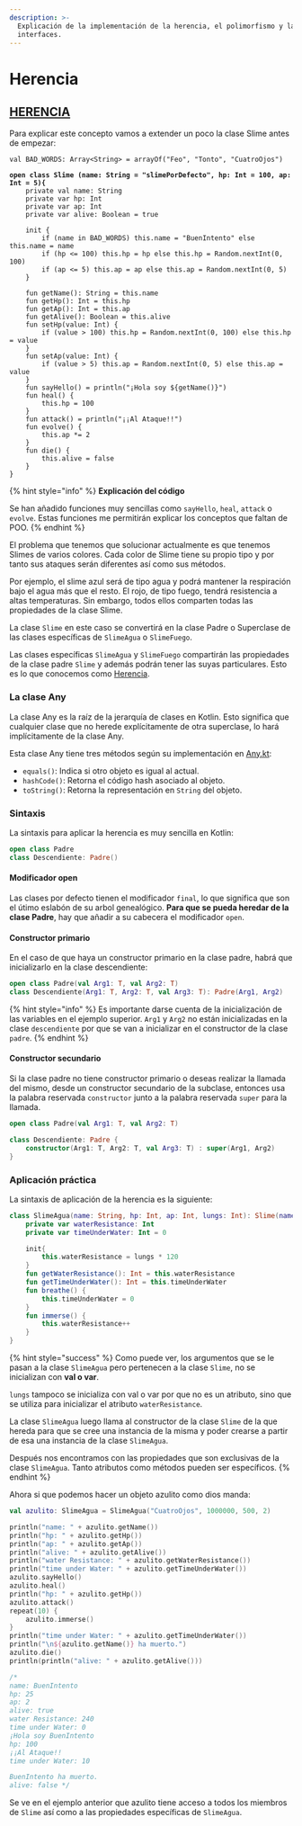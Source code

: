 ```yaml
---
description: >-
  Explicación de la implementación de la herencia, el polimorfismo y las
  interfaces.
---
```


# Herencia

## [HERENCIA](teoria-poo.md#herencia)

Para explicar este concepto vamos a extender un poco la clase Slime antes de empezar:

<pre class="language-kotlin"><code class="lang-kotlin">val BAD_WORDS: Array&#x3C;String> = arrayOf("Feo", "Tonto", "CuatroOjos")

<strong>open class Slime (name: String = "slimePorDefecto", hp: Int = 100, ap: Int = 5){
</strong>    private val name: String
    private var hp: Int
    private var ap: Int
    private var alive: Boolean = true

    init {
        if (name in BAD_WORDS) this.name = "BuenIntento" else this.name = name
        if (hp &#x3C;= 100) this.hp = hp else this.hp = Random.nextInt(0, 100)
        if (ap &#x3C;= 5) this.ap = ap else this.ap = Random.nextInt(0, 5)
    }
    
    fun getName(): String = this.name
    fun getHp(): Int = this.hp
    fun getAp(): Int = this.ap
    fun getAlive(): Boolean = this.alive
    fun setHp(value: Int) {
        if (value > 100) this.hp = Random.nextInt(0, 100) else this.hp = value
    }
    fun setAp(value: Int) {
        if (value > 5) this.ap = Random.nextInt(0, 5) else this.ap = value
    }
    fun sayHello() = println("¡Hola soy ${getName()}")
    fun heal() {
        this.hp = 100
    }
    fun attack() = println("¡¡Al Ataque!!")
    fun evolve() {
        this.ap *= 2
    }
    fun die() {
        this.alive = false
    }
}
</code></pre>

{% hint style="info" %}
**Explicación del código**

Se han añadido funciones muy sencillas como `sayHello`,  `heal`, `attack` o `evolve`. Estas funciones me permitirán explicar los conceptos que faltan de POO.
{% endhint %}

El problema que tenemos que solucionar actualmente es que tenemos Slimes de varios colores. Cada color de Slime tiene su propio tipo y por tanto sus ataques serán diferentes así como sus métodos.

Por ejemplo, el slime azul será de tipo agua y podrá mantener la respiración bajo el agua más que el resto. El rojo, de tipo fuego, tendrá resistencia a altas temperaturas. Sin embargo, todos ellos comparten todas las propiedades de la clase Slime.

La clase `Slime` en este caso se convertirá en la clase Padre o Superclase de las clases específicas de `SlimeAgua` o `SlimeFuego`.&#x20;

Las clases específicas `SlimeAgua` y `SlimeFuego` compartirán las propiedades de la clase padre `Slime` y además podrán tener las suyas particulares. Esto es lo que conocemos como [Herencia](teoria-poo.md#herencia).

### La clase Any

La clase Any es la raíz de la jerarquía de clases en Kotlin. Esto significa que cualquier clase que no herede explícitamente de otra superclase, lo hará implícitamente de la clase Any.

Esta clase Any tiene tres métodos según su implementación en [Any.kt](https://github.com/JetBrains/kotlin/blob/master/core/builtins/native/kotlin/Any.kt):

* `equals()`: Indica si otro objeto es igual al actual.
* `hashCode()`: Retorna el código hash asociado al objeto.
* `toString()`: Retorna la representación en `String` del objeto.

### Sintaxis

La sintaxis para aplicar la herencia es muy sencilla en Kotlin:

```kotlin
open class Padre
class Descendiente: Padre()
```

#### Modificador open

Las clases por defecto tienen el modificador `final`, lo que significa que son el útimo eslabón de su arbol genealógico. **Para que se pueda heredar de la clase Padre**, hay que añadir a su cabecera el modificador `open`.

#### Constructor primario

En el caso de que haya un constructor primario en la clase padre, habrá que inicializarlo en la clase descendiente:

```kotlin
open class Padre(val Arg1: T, val Arg2: T)
class Descendiente(Arg1: T, Arg2: T, val Arg3: T): Padre(Arg1, Arg2)
```

{% hint style="info" %}
Es importante darse cuenta de la inicialización de las variables en el ejemplo superior. `Arg1` y `Arg2` no están inicializadas en la clase `descendiente` por que se van a inicializar en el constructor de la clase `padre`.
{% endhint %}

#### Constructor secundario

Si la clase padre no tiene constructor primario o deseas realizar la llamada del mismo, desde un constructor secundario de la subclase, entonces usa la palabra reservada `constructor` junto a la palabra reservada `super` para la llamada.

```kotlin
open class Padre(val Arg1: T, val Arg2: T)

class Descendiente: Padre {
    constructor(Arg1: T, Arg2: T, val Arg3: T) : super(Arg1, Arg2)
}
```

### Aplicación práctica

La sintaxis de aplicación de la herencia es la siguiente:

```kotlin
class SlimeAgua(name: String, hp: Int, ap: Int, lungs: Int): Slime(name, hp, ap) {
    private var waterResistance: Int
    private var timeUnderWater: Int = 0

    init{
        this.waterResistance = lungs * 120
    }
    fun getWaterResistance(): Int = this.waterResistance
    fun getTimeUnderWater(): Int = this.timeUnderWater
    fun breathe() {
        this.timeUnderWater = 0
    }
    fun immerse() {
        this.waterResistance++
    }
}
```

{% hint style="success" %}
Como puede ver, los argumentos que se le pasan a la clase `SlimeAgua` pero pertenecen a la clase `Slime`, no se inicializan con **val o var**.

`lungs` tampoco se inicializa con val o var por que no es un atributo, sino que se utiliza para inicializar el atributo `waterResistance`.

La clase `SlimeAgua` luego llama al constructor de la clase `Slime` de la que hereda para que se cree una instancia de la misma y poder crearse a partir de esa una instancia de la clase `SlimeAgua`.

Después nos encontramos con las propiedades que son exclusivas de la clase `SlimeAgua`. Tanto atributos como métodos pueden ser específicos.&#x20;
{% endhint %}

Ahora si que podemos hacer un objeto azulito como dios manda:

```kotlin
val azulito: SlimeAgua = SlimeAgua("CuatroOjos", 1000000, 500, 2)

println("name: " + azulito.getName())
println("hp: " + azulito.getHp())
println("ap: " + azulito.getAp())
println("alive: " + azulito.getAlive())
println("water Resistance: " + azulito.getWaterResistance())
println("time under Water: " + azulito.getTimeUnderWater())
azulito.sayHello()
azulito.heal()
println("hp: " + azulito.getHp())
azulito.attack()
repeat(10) {
    azulito.immerse()
}
println("time under Water: " + azulito.getTimeUnderWater())
println("\n${azulito.getName()} ha muerto.")
azulito.die()
println(println("alive: " + azulito.getAlive()))

/* 
name: BuenIntento
hp: 25
ap: 2
alive: true
water Resistance: 240
time under Water: 0
¡Hola soy BuenIntento
hp: 100
¡¡Al Ataque!!
time under Water: 10

BuenIntento ha muerto.
alive: false */
```

Se ve en el ejemplo anterior que azulito tiene acceso a todos los miembros de `Slime` así como a las propiedades específicas de `SlimeAgua`.
